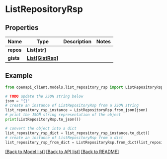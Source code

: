 # ListRepositoryRsp


## Properties

Name | Type | Description | Notes
------------ | ------------- | ------------- | -------------
**repos** | **List[str]** |  | 
**gists** | [**List[GistRsp]**](GistRsp.md) |  | 

## Example

```python
from openapi_client.models.list_repository_rsp import ListRepositoryRsp

# TODO update the JSON string below
json = "{}"
# create an instance of ListRepositoryRsp from a JSON string
list_repository_rsp_instance = ListRepositoryRsp.from_json(json)
# print the JSON string representation of the object
print(ListRepositoryRsp.to_json())

# convert the object into a dict
list_repository_rsp_dict = list_repository_rsp_instance.to_dict()
# create an instance of ListRepositoryRsp from a dict
list_repository_rsp_from_dict = ListRepositoryRsp.from_dict(list_repository_rsp_dict)
```
[[Back to Model list]](../README.md#documentation-for-models) [[Back to API list]](../README.md#documentation-for-api-endpoints) [[Back to README]](../README.md)


